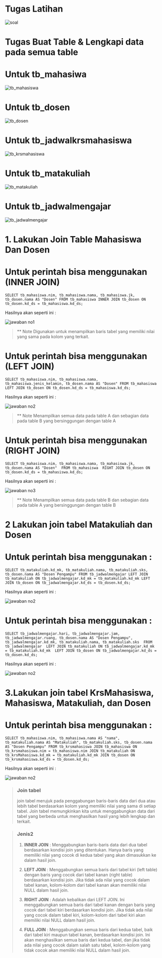 # Tugas Latihan 

![soal](https://github.com/MikaelRivaldo/pratikum_5/assets/115770247/3ff67d2c-158c-437a-8fa0-ddf1e336ae6b)

# Tugas Buat Table & Lengkapi data pada semua table


# Untuk tb_mahasiwa

![tb_mahasiswa](https://github.com/MikaelRivaldo/pratikum_5/assets/115770247/28dd9872-bb16-47be-bf7a-e6923c3b77c3)

# Untuk tb_dosen

![tb_dosen](https://github.com/MikaelRivaldo/pratikum_5/assets/115770247/7a1ad926-7f9e-4373-ad94-72bce5934c7d)

# Untuk tb_jadwalkrsmahasiswa

![tb_krsmahasiswa](https://github.com/MikaelRivaldo/pratikum_5/assets/115770247/5631d0bd-aa25-4e18-9214-24a924ab84c1)

# Untuk tb_matakuliah

![tb_matakuliah](https://github.com/MikaelRivaldo/pratikum_5/assets/115770247/7f73fdb2-288c-4152-8400-ad2dcaa8861b)

# Untuk tb_jadwalmengajar

![tb_jadwalmengajar](https://github.com/MikaelRivaldo/pratikum_5/assets/115770247/1228fb98-80c8-4409-b306-3759caa2957a)


# 1. Lakukan Join Table Mahasiswa Dan Dosen

# Untuk perintah bisa menggunakan (INNER JOIN)

`SELECT tb_mahasiswa.nim, tb_mahasiswa.nama, tb_mahasiswa.jk, tb_dosen.nama AS "Dosen"
FROM tb_mahasiswa INNER JOIN tb_dosen ON tb_dosen.kd_ds = tb_mahasiswa.kd_ds;`

Hasilnya akan seperti ini :

![jawaban no1](https://github.com/MikaelRivaldo/pratikum_5/assets/115770247/4bd59299-c3c2-4c2c-925e-9719bb740f7c)

>** Note Digunakan untuk menampilkan baris tabel yang memiliki nilai yang sama pada kolom yang terkait.

# Untuk perintah bisa menggunakan (LEFT JOIN)

`SELECT tb_mahasiswa.nim, tb_mahasiswa.nama, tb_mahasiswa.jenis_kelamin, tb_dosen.nama AS "Dosen"
FROM tb_mahasiswa LEFT JOIN tb_dosen ON tb_dosen.kd_ds = tb_mahasiswa.kd_ds;`

Hasilnya akan seperti ini :

![jawaban no2](https://github.com/MikaelRivaldo/pratikum_5/assets/115770247/3043d334-776a-4b67-8d70-f9775030d77b)


>** Note Menampilkan semua data pada table A dan sebagian data pada table B yang bersinggungan dengan table A

# Untuk perintah bisa menggunakan (RIGHT JOIN)

`SELECT tb_mahasiswa.nim, tb_mahasiswa.nama, tb_mahasiswa.jk, tb_dosen.nama AS "Dosen" 
FROM tb_mahasiswa 
RIGHT JOIN tb_dosen ON tb_dosen.kd_ds = tb_mahasiswa.kd_ds;`

Hasilnya akan seperti ini :

![jawaban no3](https://github.com/MikaelRivaldo/pratikum_5/assets/115770247/0e7502fd-0ed3-443b-8cb2-82e080c6bf8c)

>** Note Menampilkan semua data pada table B dan sebagian data pada table A yang bersinggungan dengan table B

# 2 Lakukan join tabel Matakuliah dan Dosen #

# Untuk perintah bisa menggunakan :

`SELECT tb_matakuliah.kd_mk, tb_matakuliah.nama, tb_matakuliah.sks, tb_dosen.nama AS "Dosen Pengampu"
FROM tb_jadwalmengajar
LEFT JOIN tb_matakuliah ON tb_jadwalmengajar.kd_mk = tb_matakuliah.kd_mk
LEFT JOIN tb_dosen ON tb_jadwalmengajar.kd_ds = tb_dosen.kd_ds;`

Hasilnya akan seperti ini :

![jawaban no2](https://github.com/MikaelRivaldo/pratikum_5/assets/115770247/f56b0b0d-fdec-4273-8e51-c1142f2c22fb)

# Untuk perintah bisa menggunakan :

`SELECT tb_jadwalmengajar.hari, tb_jadwalmengajar.jam, tb_jadwalmengajar.ruang, tb_dosen.nama AS "Dosen Pengampu", tb_jadwalmengajar.kd_mk, tb_matakuliah.nama, tb_matakuliah.sks 
FROM tb_jadwalmengajar 
LEFT JOIN tb_matakuliah ON tb_jadwalmengajar.kd_mk = tb_matakuliah.kd_mk 
LEFT JOIN tb_dosen ON tb_jadwalmengajar.kd_ds = tb_dosen.kd_ds;`

Hasilnya akan seperti ini :

![jawaban no2](https://github.com/MikaelRivaldo/pratikum_5/assets/115770247/95a1187a-3201-4f82-bc41-80d606eb9e08)

# 3.Lakukan join tabel KrsMahasiswa, Mahasiswa, Matakuliah, dan Dosen #

# Untuk perintah bisa menggunakan :

`SELECT tb_mahasiswa.nim, tb_mahasiswa.nama AS "nama", tb_matakuliah.nama AS "Matakuliah", tb_matakuliah.sks, tb_dosen.nama AS "Dosen Pengampu"
FROM tb_krsmahasiswa
JOIN tb_mahasiswa ON tb_krsmahasiswa.nim = tb_mahasiswa.nim
JOIN tb_matakuliah ON tb_krsMahasiswa.kd_mk = tb_matakuliah.kd_mk
JOIN tb_dosen ON tb_krsmahasiswa.kd_ds = tb_dosen.kd_ds;`

Hasilnya akan seperti ini :

![jawaban no2](https://github.com/MikaelRivaldo/pratikum_5/assets/115770247/ef7987e9-e698-4651-ab3c-79fffe9a7779)

> ### Join tabel
>  join tabel merujuk pada penggabungan baris-baris data dari dua atau lebih tabel berdasarkan kolom yang memiliki nilai yang sama di setiap tabel. Join tabel memungkinkan kita untuk menggabungkan data dari tabel yang berbeda untuk menghasilkan hasil yang lebih lengkap dan terkait.

> ### Jenis2
> 1. **INNER JOIN** : Menggabungkan baris-baris data dari dua tabel berdasarkan kondisi join yang ditentukan. Hanya baris yang memiliki nilai yang cocok di kedua tabel yang akan dimasukkan ke dalam hasil join.
>
> 2. **LEFT JOIN** : Menggabungkan semua baris dari tabel kiri (left table) dengan baris yang cocok dari tabel kanan (right table) berdasarkan kondisi join. Jika tidak ada nilai yang cocok dalam tabel kanan, kolom-kolom dari tabel kanan akan memiliki nilai NULL dalam hasil join.
>
> 3. **RIGHT JOIN** : Adalah kebalikan dari LEFT JOIN. Ini menggabungkan semua baris dari tabel kanan dengan baris yang cocok dari tabel kiri berdasarkan kondisi join. Jika tidak ada nilai yang cocok dalam tabel kiri, kolom-kolom dari tabel kiri akan memiliki nilai NULL dalam hasil join.
>
> 4. **FULL JOIN** : Menggabungkan semua baris dari kedua tabel, baik dari tabel kiri maupun tabel kanan, berdasarkan kondisi join. Ini akan menghasilkan semua baris dari kedua tabel, dan jika tidak ada nilai yang cocok dalam salah satu tabel, kolom-kolom yang tidak cocok akan memiliki nilai NULL dalam hasil join.
